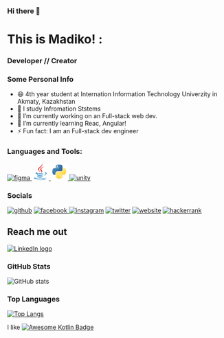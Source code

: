 ### Hi there 👋
# This is Madiko! :

### Developer // Creator

### Some Personal Info
- 😄 4th year student at Internation Information Technology Univerzity in Akmaty, Kazakhstan
- 💬 I study Infromation Ststems  
- 🔭 I’m currently working on an Full-stack web dev.
- 🌱 I’m currently learning Reac, Angular!  
- ⚡ Fun fact: I am an Full-stack dev engineer 

<h3 align="left">Languages and Tools:</h3>
<a href="https://www.figma.com/" target="_blank"> <img src="https://www.vectorlogo.zone/logos/figma/figma-icon.svg" alt="figma" width="40" height="40"/> </a> <a href="https://www.java.com" target="_blank"> <img src="https://raw.githubusercontent.com/devicons/devicon/master/icons/java/java-original.svg" alt="java" width="40" height="40"/> <a href="https://www.python.org" target="_blank"> <img src="https://raw.githubusercontent.com/devicons/devicon/master/icons/python/python-original.svg" alt="python" width="40" height="40"/> </a> <a href="https://unity.com/" target="_blank"> <img src="https://www.vectorlogo.zone/logos/unity3d/unity3d-icon.svg" alt="unity" width="40" height="40"/> </a></p>



### Socials
[<img src='https://cdn.jsdelivr.net/npm/simple-icons@3.0.1/icons/github.svg' alt='github' height='40'>](https://github.com/Sardorbekcyber)  [<img src='https://upload.wikimedia.org/wikipedia/commons/thumb/5/51/Facebook_f_logo_%282019%29.svg/1365px-Facebook_f_logo_%282019%29.svg.png' alt='facebook' height='40' > ](https://www.facebook.com/sardor.narziyev.9/)  [<img src='https://upload.wikimedia.org/wikipedia/commons/thumb/9/96/Instagram.svg/1200px-Instagram.svg.png' alt='instagram' height='40'>](https://www.instagram.com/sard0rbeck/)  [<img src='https://upload.wikimedia.org/wikipedia/sco/thumb/9/9f/Twitter_bird_logo_2012.svg/1200px-Twitter_bird_logo_2012.svg.png' alt='twitter' height='40'>](https://twitter.com/NarziyevSardor)  [<img src='https://cdn4.iconfinder.com/data/icons/social-media-2210/24/Artstation-512.png' alt='website' height='40'>](https://sardorbek.me/)  [<img src='https://cdn.worldvectorlogo.com/logos/hackerrank.svg' alt='hackerrank' height='40'>](https://www.hackerrank.com/sardornarziyev21)  
  
## Reach me out 
  
  [<img src="https://img.shields.io/badge/LinkedIn-282C34?logo=linkedin&logoColor=0077B5" alt="LinkedIn logo" title="LinkedIn" height="25" />](https://www.linkedin.com/in/sardor-narziyev/)

### GitHub Stats
![GitHub stats](https://github-readme-stats.vercel.app/api?username=Sardorbekcyber&show_icons=true&count_private=true&theme=dracula&hide_border=true)  

### Top Languages
[![Top Langs](https://github-readme-stats.vercel.app/api/top-langs/?username=Sardorbekcyber&layout=compact&theme=dracula&hide_border=true)](https://github.com/anuraghazra/github-readme-stats)


I like [![Awesome Kotlin Badge](https://kotlin.link/awesome-kotlin.svg)](https://github.com/KotlinBy/awesome-kotlin)
